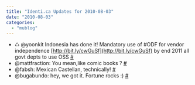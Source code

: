 ```yaml
---
title: "Identi.ca Updates for 2010-08-03"
date: "2010-08-03"
categories: 
  - "mublog"
---
```


- ♺ @yoonkit Indonesia has done it! Mandatory use of #ODF for vendor independence [http://bit.ly/cwGuSf](http://bit.ly/cwGuSf) by end 2011 all govt depts to use OSS [#](http://identi.ca/notice/44868415)
- @mattfraction: You mean,like comic books ? [#](http://identi.ca/notice/44869185)
- @fabsh: Mexican Castellan, technically! [#](http://identi.ca/notice/44897924)
- @bugabundo: hey, we got it. Fortune rocks :) [#](http://identi.ca/notice/44906009)
